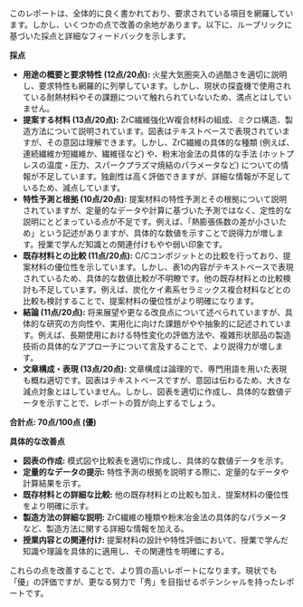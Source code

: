 このレポートは、全体的に良く書かれており、要求されている項目を網羅しています。しかし、いくつかの点で改善の余地があります。以下に、ルーブリックに基づいた採点と詳細なフィードバックを示します。

**採点**

* **用途の概要と要求特性 (12点/20点):** 火星大気圏突入の過酷さを適切に説明し、要求特性も網羅的に列挙しています。しかし、現状の探査機で使用されている耐熱材料やその課題について触れられていないため、満点とはしていません。
* **提案する材料 (13点/20点):** ZrC繊維強化W複合材料の組成、ミクロ構造、製造方法について説明されています。図表はテキストベースで表現されていますが、その意図は理解できます。しかし、ZrC繊維の具体的な種類 (例えば、連続繊維か短繊維か、繊維径など) や、粉末冶金法の具体的な手法 (ホットプレスの温度・圧力、スパークプラズマ焼結のパラメータなど) についての情報が不足しています。独創性は高く評価できますが、詳細な情報が不足しているため、減点しています。
* **特性予測と根拠 (10点/20点):** 提案材料の特性予測とその根拠について説明されていますが、定量的なデータや計算に基づいた予測ではなく、定性的な説明にとどまっている点が不足です。例えば、「熱膨張係数の差が小さいため」という記述がありますが、具体的な数値を示すことで説得力が増します。授業で学んだ知識との関連付けもやや弱い印象です。
* **既存材料との比較 (11点/20点):** C/Cコンポジットとの比較を行っており、提案材料の優位性を示しています。しかし、表1の内容がテキストベースで表現されているため、具体的な数値比較が不明瞭です。他の既存材料との比較検討も不足しています。例えば、炭化ケイ素系セラミックス複合材料などとの比較も検討することで、提案材料の優位性がより明確になります。
* **結論 (11点/20点):** 将来展望や更なる改良点について述べられていますが、具体的な研究の方向性や、実用化に向けた課題がやや抽象的に記述されています。例えば、長期使用における特性変化の評価方法や、複雑形状部品の製造技術の具体的なアプローチについて言及することで、より説得力が増します。
* **文章構成・表現 (13点/20点):** 文章構成は論理的で、専門用語を用いた表現も概ね適切です。図表はテキストベースですが、意図は伝わるため、大きな減点対象とはしていません。しかし、図表を適切に作成し、具体的な数値データを示すことで、レポートの質が向上するでしょう。

**合計点: 70点/100点 (優)**

**具体的な改善点**

* **図表の作成:** 模式図や比較表を適切に作成し、具体的な数値データを示す。
* **定量的なデータの提示:** 特性予測の根拠を説明する際に、定量的なデータや計算結果を示す。
* **既存材料との詳細な比較:** 他の既存材料との比較も加え、提案材料の優位性をより明確に示す。
* **製造方法の詳細な説明:** ZrC繊維の種類や粉末冶金法の具体的なパラメータなど、製造方法に関する詳細な情報を加える。
* **授業内容との関連付け:** 提案材料の設計や特性評価において、授業で学んだ知識や理論を具体的に適用し、その関連性を明確にする。


これらの点を改善することで、より質の高いレポートになります。現状でも「優」の評価ですが、更なる努力で「秀」を目指せるポテンシャルを持ったレポートです。
